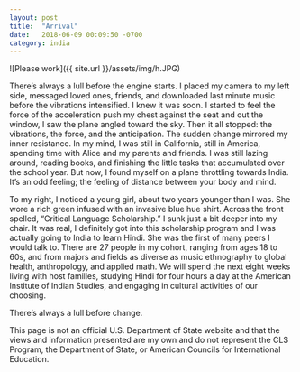 ```yaml
---
layout: post
title:  "Arrival"
date:   2018-06-09 00:09:50 -0700
category: india
---
```


![Please work]({{ site.url }}/assets/img/h.JPG)

There’s always a lull before the engine starts. I placed my camera to my left side, messaged loved ones, friends, and downloaded last minute music before the vibrations intensified. I knew it was soon. I started to feel the force of the acceleration push my chest against the seat and out the window, I saw the plane angled toward the sky. Then it all stopped: the vibrations, the force, and the anticipation. The sudden change mirrored my inner resistance. In my mind, I was still in California, still in America, spending time with Alice and my parents and friends. I was still lazing around, reading books, and finishing the little tasks that accumulated over the school year. But now, I found myself on a plane throttling towards India. It’s an odd feeling; the feeling of distance between your body and mind.

To my right, I noticed a young girl, about two years younger than I was. She wore a rich green infused with an invasive blue hue shirt. Across the front spelled, “Critical Language Scholarship.” I sunk just a bit deeper into my chair. It was real, I definitely got into this scholarship program and I was actually going to India to learn Hindi. She was the first of many peers I would talk to. There are 27 people in my cohort, ranging from ages 18 to 60s, and from majors and fields as diverse as music ethnography to global health, anthropology, and applied math. We will spend the next eight weeks living with host families, studying Hindi for four hours a day at the American Institute of Indian Studies, and engaging in cultural activities of our choosing.

There’s always a lull before change.

This page is not an official U.S. Department of State website and that the views and information presented are my own and do not represent the CLS Program, the Department of State, or American Councils for International Education.
